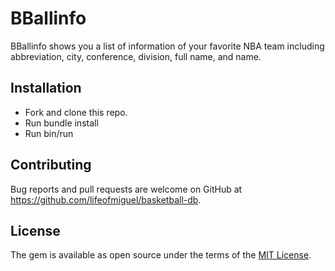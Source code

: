 # BBallinfo

BBallinfo shows you a list of information of your favorite NBA team including abbreviation, city, conference, division, full name, and name.

## Installation
* Fork and clone this repo.
* Run bundle install
* Run bin/run

## Contributing
Bug reports and pull requests are welcome on GitHub at https://github.com/lifeofmiguel/basketball-db.

## License
The gem is available as open source under the terms of the [MIT License](https://opensource.org/licenses/MIT).

